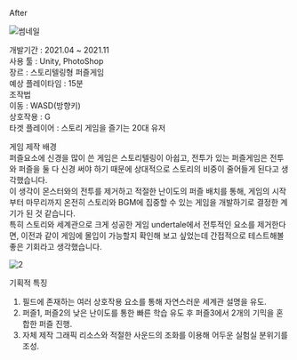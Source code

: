 After

![썸네일](https://user-images.githubusercontent.com/49775487/143433296-7527f6a4-0d9c-40c9-9e14-01c5ea07fd0c.JPG)

개발기간 : 2021.04 ~ 2021.11  
사용 툴 : Unity, PhotoShop  
장르 : 스토리텔링형 퍼즐게임  
예상 플레이타임 : 15분  
조작법  
이동 : WASD(방향키)  
상호작용 : G  
타겟 플레이어 : 스토리 게임을 즐기는 20대 유저  

게임 제작 배경  
퍼즐요소에 신경을 많이 쓴 게임은 스토리텔링이 아쉽고, 전투가 있는 퍼즐게임은 전투와 퍼즐을 둘 다 신경 써야 하기 때문에 상대적으로 스토리의 비중이 줄어들게 된다고 생각했습니다.  
이 생각이 몬스터와의 전투를 제거하고 적절한 난이도의 퍼즐 배치를 통해, 게임의 시작부터 마무리까지 온전히 스토리와 BGM에 집중할 수 있는 게임을 개발하기로 결정한 계기가 된 것 같습니다.  
특히 스토리와 세계관으로 크게 성공한 게임 undertale에서 전투적인 요소를 제거한다면, 이전과 같이 게임에 몰입이 가능할지 확인해 보고 싶었는데 간접적으로 테스트해볼 좋은 기회라고 생각했습니다.  

![2](https://user-images.githubusercontent.com/49775487/143433322-877b18a9-72a0-47cf-941d-b8ef4840fbe9.JPG)

기획적 특징
1. 필드에 존재하는 여러 상호작용 요소를 통해 자연스러운 세계관 설명을 유도.
2. 퍼즐1, 퍼즐2의 낮은 난이도를 통한 빠른 학습 유도 후 퍼즐3에서 2개의 기믹을 혼합한 퍼즐 진행.
3. 자체 제작 그래픽 리소스와 적절한 사운드의 조화를 이용해 어두운 실험실 분위기를 조성.
